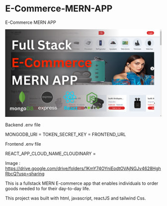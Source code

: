 # E-Commerce-MERN-APP
E-Commerce MERN APP

![Alt text](Full%20Stack%20E-Commerce%20MERN%20App.png?raw=true "Title")

Backend .env file 

MONGODB_URI = 
TOKEN_SECRET_KEY = 
FRONTEND_URL

Frontend .env file

REACT_APP_CLOUD_NAME_CLOUDINARY = 

Image : https://drive.google.com/drive/folders/1KmY74OYniEodtOVAjNGJv4628HghRbcQ?usp=sharing


This is a fullstack MERN E-commerce app that enables individuals to order goods needed to for their day-to-day life.

This project was built with html, javascript, reactJS and tailwind Css.
